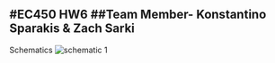 #EC450 HW6
##Team Member- Konstantino Sparakis & Zach Sarki
---------------
Schematics
![schematic 1](https://raw.githubusercontent.com/Giles-ECE-BU/ksparakis/master/ec450-hw6-sparakis/schematic/Slide1.png?token=AEOE9zyszCjW8XkJvAgqjVHkYsxD6TZNks5VMcv6wA%3D%3D)
